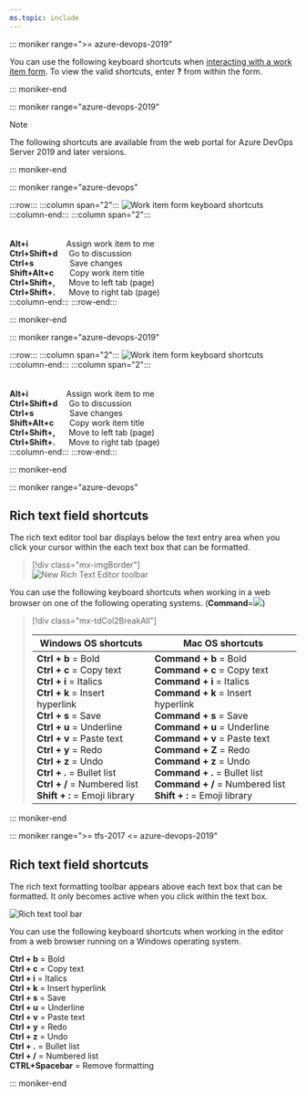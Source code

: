 ```yaml
---
ms.topic: include
---
```


<a id="work-item-form-shortcuts"></a>

::: moniker range=">= azure-devops-2019"

You can use the following keyboard shortcuts when [interacting with a work item form](/azure/devops/boards/work-items/work-item-form-controls). To view the valid shortcuts, enter **?** from within the form.

::: moniker-end

::: moniker range="azure-devops-2019"

> [!NOTE]  
> The following shortcuts are available from the web portal for Azure DevOps Server 2019 and later versions.

::: moniker-end

::: moniker range="azure-devops"

:::row:::
:::column span="2":::
![Work item form keyboard shortcuts](/azure/devops/media/keyboard-shortcuts/work-item-form-cloud.png)  
 :::column-end:::
:::column span="2":::
<br/><br/><br/>
**Alt+i**&nbsp;&nbsp;&nbsp;&nbsp;&nbsp;&nbsp;&nbsp;&nbsp;&nbsp;&nbsp;&nbsp;&nbsp;&nbsp;&nbsp;&nbsp;&nbsp;&nbsp;Assign work item to me  
 **Ctrl+Shift+d**&nbsp;&nbsp;&nbsp;&nbsp;&nbsp;Go to discussion  
 **Ctrl+s**&nbsp;&nbsp;&nbsp;&nbsp;&nbsp;&nbsp;&nbsp;&nbsp;&nbsp;&nbsp;&nbsp;&nbsp;&nbsp;&nbsp;&nbsp;&nbsp;Save changes  
 **Shift+Alt+c**&nbsp;&nbsp;&nbsp;&nbsp;&nbsp;&nbsp;&nbsp;Copy work item title  
 **Ctrl+Shift+,**&nbsp;&nbsp;&nbsp;&nbsp;&nbsp;&nbsp;Move to left tab (page)  
 **Ctrl+Shift+.**&nbsp;&nbsp;&nbsp;&nbsp;&nbsp;&nbsp;Move to right tab (page)  
 :::column-end:::
:::row-end:::

::: moniker-end

::: moniker range="azure-devops-2019"

:::row:::
:::column span="2":::
![Work item form keyboard shortcuts](/azure/devops/media/keyboard-shortcuts/work-item-form.png)  
 :::column-end:::
:::column span="2":::
<br/><br/><br/>
**Alt+i**&nbsp;&nbsp;&nbsp;&nbsp;&nbsp;&nbsp;&nbsp;&nbsp;&nbsp;&nbsp;&nbsp;&nbsp;&nbsp;&nbsp;&nbsp;&nbsp;&nbsp;Assign work item to me  
 **Ctrl+Shift+d**&nbsp;&nbsp;&nbsp;&nbsp;&nbsp;Go to discussion  
 **Ctrl+s**&nbsp;&nbsp;&nbsp;&nbsp;&nbsp;&nbsp;&nbsp;&nbsp;&nbsp;&nbsp;&nbsp;&nbsp;&nbsp;&nbsp;&nbsp;&nbsp;Save changes  
 **Shift+Alt+c**&nbsp;&nbsp;&nbsp;&nbsp;&nbsp;&nbsp;&nbsp;Copy work item title  
 **Ctrl+Shift+,**&nbsp;&nbsp;&nbsp;&nbsp;&nbsp;&nbsp;Move to left tab (page)  
 **Ctrl+Shift+.**&nbsp;&nbsp;&nbsp;&nbsp;&nbsp;&nbsp;Move to right tab (page)  
 :::column-end:::
:::row-end:::

::: moniker-end

::: moniker range="azure-devops"

## Rich text field shortcuts

The rich text editor tool bar displays below the text entry area when you click your cursor within the each text box that can be formatted.

> [!div class="mx-imgBorder"]  
> ![New Rich Text Editor toolbar](/azure/devops/boards/queries/media/share-plans/new-rich-text-editor-toolbar.png)

You can use the following keyboard shortcuts when working in a web browser on one of the following operating systems. (**Command**=![ ](/azure/devops/media/icons/mac-command-symbol.png))

> [!div class="mx-tdCol2BreakAll"]
>
> | Windows OS shortcuts                                                                                                                                                                                                                                                                                                                                 | Mac OS shortcuts                                                                                                                                                                                                                                                                                                                                                                      |
> | ---------------------------------------------------------------------------------------------------------------------------------------------------------------------------------------------------------------------------------------------------------------------------------------------------------------------------------------------------- | ------------------------------------------------------------------------------------------------------------------------------------------------------------------------------------------------------------------------------------------------------------------------------------------------------------------------------------------------------------------------------------- |
> | **Ctrl + b** = Bold<br/>**Ctrl + c** = Copy text<br/>**Ctrl + i** = Italics<br/>**Ctrl + k** = Insert hyperlink<br/>**Ctrl + s** = Save<br/>**Ctrl + u** = Underline<br/>**Ctrl + v** = Paste text<br/>**Ctrl + y** = Redo<br/>**Ctrl + z** = Undo<br/>**Ctrl + .** = Bullet list<br/>**Ctrl + /** = Numbered list<br/>**Shift + :** = Emoji library | **Command + b** = Bold<br/>**Command + c** = Copy text<br/>**Command + i** = Italics<br/>**Command + k** = Insert hyperlink<br/>**Command + s** = Save<br/>**Command + u** = Underline<br/>**Command + v** = Paste text<br/>**Command + Z** = Redo<br/>**Command + z** = Undo<br/>**Command + .** = Bullet list<br/>**Command + /** = Numbered list<br/>**Shift + :** = Emoji library |

::: moniker-end

::: moniker range=">= tfs-2017 <= azure-devops-2019"

## Rich text field shortcuts

The rich text formatting toolbar appears above each text box that can be formatted. It only becomes active when you click within the text box.

![Rich text tool bar](/azure/devops/boards/queries/media/rich-text-ui-team-services.png)

You can use the following keyboard shortcuts when working in the editor from a web browser running on a Windows operating system.

**Ctrl + b** = Bold<br/>**Ctrl + c** = Copy text<br/>**Ctrl + i** = Italics<br/>**Ctrl + k** = Insert hyperlink<br/>**Ctrl + s** = Save<br/>**Ctrl + u** = Underline<br/>**Ctrl + v** = Paste text<br/>**Ctrl + y** = Redo<br/>**Ctrl + z** = Undo<br/>**Ctrl + .** = Bullet list<br/>**Ctrl + /** = Numbered list<br/> **CTRL+Spacebar** = Remove formatting

::: moniker-end
